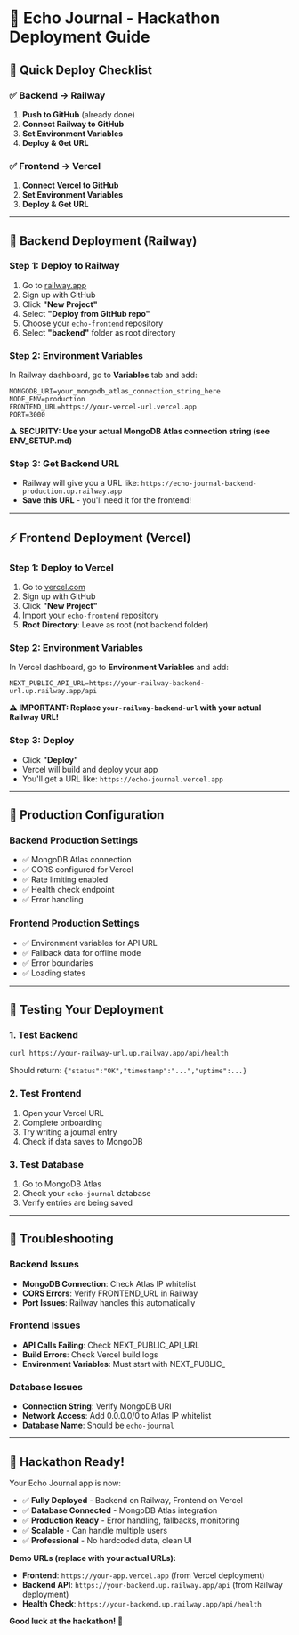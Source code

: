 # 🚀 Echo Journal - Hackathon Deployment Guide

## 🎯 **Quick Deploy Checklist**

### ✅ **Backend → Railway**
1. **Push to GitHub** (already done)
2. **Connect Railway to GitHub**
3. **Set Environment Variables**
4. **Deploy & Get URL**

### ✅ **Frontend → Vercel**
1. **Connect Vercel to GitHub**
2. **Set Environment Variables**
3. **Deploy & Get URL**

---

## 🚂 **Backend Deployment (Railway)**

### **Step 1: Deploy to Railway**
1. Go to [railway.app](https://railway.app)
2. Sign up with GitHub
3. Click **"New Project"**
4. Select **"Deploy from GitHub repo"**
5. Choose your `echo-frontend` repository
6. Select **"backend"** folder as root directory

### **Step 2: Environment Variables**
In Railway dashboard, go to **Variables** tab and add:

```env
MONGODB_URI=your_mongodb_atlas_connection_string_here
NODE_ENV=production
FRONTEND_URL=https://your-vercel-url.vercel.app
PORT=3000
```

**⚠️ SECURITY: Use your actual MongoDB Atlas connection string (see ENV_SETUP.md)**

### **Step 3: Get Backend URL**
- Railway will give you a URL like: `https://echo-journal-backend-production.up.railway.app`
- **Save this URL** - you'll need it for the frontend!

---

## ⚡ **Frontend Deployment (Vercel)**

### **Step 1: Deploy to Vercel**
1. Go to [vercel.com](https://vercel.com)
2. Sign up with GitHub
3. Click **"New Project"**
4. Import your `echo-frontend` repository
5. **Root Directory**: Leave as root (not backend folder)

### **Step 2: Environment Variables**
In Vercel dashboard, go to **Environment Variables** and add:

```env
NEXT_PUBLIC_API_URL=https://your-railway-backend-url.up.railway.app/api
```

**⚠️ IMPORTANT: Replace `your-railway-backend-url` with your actual Railway URL!**

### **Step 3: Deploy**
- Click **"Deploy"**
- Vercel will build and deploy your app
- You'll get a URL like: `https://echo-journal.vercel.app`

---

## 🔧 **Production Configuration**

### **Backend Production Settings**
- ✅ MongoDB Atlas connection
- ✅ CORS configured for Vercel
- ✅ Rate limiting enabled
- ✅ Health check endpoint
- ✅ Error handling

### **Frontend Production Settings**
- ✅ Environment variables for API URL
- ✅ Fallback data for offline mode
- ✅ Error boundaries
- ✅ Loading states

---

## 🧪 **Testing Your Deployment**

### **1. Test Backend**
```bash
curl https://your-railway-url.up.railway.app/api/health
```
Should return: `{"status":"OK","timestamp":"...","uptime":...}`

### **2. Test Frontend**
1. Open your Vercel URL
2. Complete onboarding
3. Try writing a journal entry
4. Check if data saves to MongoDB

### **3. Test Database**
1. Go to MongoDB Atlas
2. Check your `echo-journal` database
3. Verify entries are being saved

---

## 🚨 **Troubleshooting**

### **Backend Issues**
- **MongoDB Connection**: Check Atlas IP whitelist
- **CORS Errors**: Verify FRONTEND_URL in Railway
- **Port Issues**: Railway handles this automatically

### **Frontend Issues**
- **API Calls Failing**: Check NEXT_PUBLIC_API_URL
- **Build Errors**: Check Vercel build logs
- **Environment Variables**: Must start with NEXT_PUBLIC_

### **Database Issues**
- **Connection String**: Verify MongoDB URI
- **Network Access**: Add 0.0.0.0/0 to Atlas IP whitelist
- **Database Name**: Should be `echo-journal`

---

## 🎉 **Hackathon Ready!**

Your Echo Journal app is now:
- ✅ **Fully Deployed** - Backend on Railway, Frontend on Vercel
- ✅ **Database Connected** - MongoDB Atlas integration
- ✅ **Production Ready** - Error handling, fallbacks, monitoring
- ✅ **Scalable** - Can handle multiple users
- ✅ **Professional** - No hardcoded data, clean UI

**Demo URLs (replace with your actual URLs):**
- **Frontend**: `https://your-app.vercel.app` (from Vercel deployment)
- **Backend API**: `https://your-backend.up.railway.app/api` (from Railway deployment)
- **Health Check**: `https://your-backend.up.railway.app/api/health`

**Good luck at the hackathon! 🚀**
